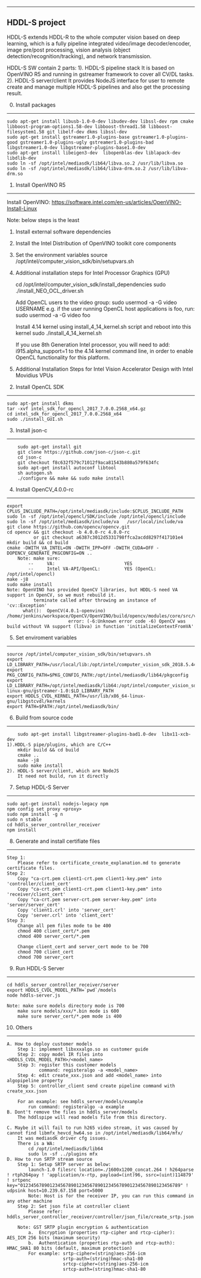 --------------
HDDL-S project
-------------

HDDL-S extends HDDL-R to the whole computer vision based on deep learning, which is a fully pipeline integrated video/image decoder/encoder, image pre/post processing, vision analysis (object detection/recognition/tracking), and network transmission.

HDDL-S SW contain 2 parts: 
1). HDDL-S pipeline stack
	It is based on OpenVINO R5 and running in gstreamer framework to cover all CV/DL tasks.
2). HDDL-S server/client
	It provides NodeJS interface for user to remote create and manage multiple HDDL-S pipelines and also get the processing result.


0. Install packages
-------------------
	sudo apt-get install libusb-1.0-0-dev libudev-dev libssl-dev rpm cmake libboost-program-options1.58-dev libboost-thread1.58 libboost-filesystem1.58 git libelf-dev dkms libssl-dev
	sudo apt-get install gstreamer1.0-plugins-base gstreamer1.0-plugins-good gstreamer1.0-plugins-ugly gstreamer1.0-plugins-bad libgstreamer1.0-dev libgstreamer-plugins-base1.0-dev
	sudo apt-get install libeigen3-dev  libopenblas-dev liblapack-dev libdlib-dev
	sudo ln -sf /opt/intel/mediasdk/lib64/libva.so.2 /usr/lib/libva.so
	sudo ln -sf /opt/intel/mediasdk/lib64/libva-drm.so.2 /usr/lib/libva-drm.so

1. Install OpenVINO R5
----------------------
Install OpenVINO: https://software.intel.com/en-us/articles/OpenVINO-Install-Linux

Note: below steps is the least
1) Install external software dependencies
2) Install the Intel Distribution of OpenVINO toolkit core components 
3) Set the environment variables
   source /opt/intel/computer_vision_sdk/bin/setupvars.sh
4) Additional installation steps for Intel Processor Graphics (GPU) 

	cd /opt/intel/computer_vision_sdk/install_dependencies
	sudo ./install_NEO_OCL_driver.sh

	Add OpenCL users to the video group: 
	sudo usermod -a -G video USERNAME
		e.g. if the user running OpenCL host applications is foo, run: sudo usermod -a -G video foo

	Install 4.14 kernel using install_4_14_kernel.sh script and reboot into this kernel
	sudo ./install_4_14_kernel.sh

	If you use 8th Generation Intel processor, you will need to add:
		i915.alpha_support=1
	to the 4.14 kernel command line, in order to enable OpenCL functionality for this platform.

5) Additional Installation Steps for Intel Vision Accelerator Design with Intel Movidius VPUs

2. Install OpenCL SDK
---------------------
	sudo apt-get install dkms
	tar -xvf intel_sdk_for_opencl_2017_7.0.0.2568_x64.gz
	cd intel_sdk_for_opencl_2017_7.0.0.2568_x64
	sudo ./install_GUI.sh

3. Install json-c
-----------------
        sudo apt-get install git
        git clone https://github.com/json-c/json-c.git
        cd json-c
        git checkout f8c632f579c71012f9aca81543b880a579f634fc
        sudo apt-get install autoconf libtool
        sh autogen.sh
        ./configure && make && sudo make install

4. Install OpenCV_4.0.0-rc
--------------------------
	export CPLUS_INCLUDE_PATH=/opt/intel/mediasdk/include:$CPLUS_INCLUDE_PATH
	sudo ln -sf /opt/intel/opencl/SDK/include /opt/intel/opencl/include
	sudo ln -sf /opt/intel/mediasdk/include/va   /usr/local/include/va
	git clone https://github.com/opencv/opencv.git
	cd opencv && git checkout -b 4.0.0-rc 4.0.0-rc
	          or git checkout a6387c3012d5331798ffca2acdd8297f417101e4
	mkdir build && cd build
	cmake -DWITH_VA_INTEL=ON -DWITH_IPP=OFF -DWITH_CUDA=OFF -DOPENCV_GENERATE_PKGCONFIG=ON ..
		Note: make sure:
			--     VA:                          YES
			--     Intel VA-API/OpenCL:         YES (OpenCL: /opt/intel/opencl)
	make -j8
	sudo make install
	Note: OpenVINO has provided OpenCV libraries, but HDDL-S need VA support in OpenCV, so we must rebuild it. 
	          terminate called after throwing an instance of 'cv::Exception'
		  what():  OpenCV(4.0.1-openvino) /home/jenkins/workspace/OpenCV/OpenVINO/build/opencv/modules/core/src/va_intel.cpp:51:
                           error: (-6:Unknown error code -6) OpenCV was build without VA support (libva) in function 'initializeContextFromVA'


5. Set enviroment variables
---------------------------
	source /opt/intel/computer_vision_sdk/bin/setupvars.sh
	export LD_LIBRARY_PATH=/usr/local/lib:/opt/intel/computer_vision_sdk_2018.5.445/deployment_tools/inference_engine/external/hddl/lib:$LD_LIBRARY_PATH
	export PKG_CONFIG_PATH=$PKG_CONFIG_PATH:/opt/intel/mediasdk/lib64/pkgconfig
	export LD_LIBRARY_PATH=/opt/intel/mediasdk/lib64:/opt/intel/computer_vision_sdk/inference_engine/lib/ubuntu_16.04/intel64:/opt/intel/computer_vision_sdk_2018.5.445/deployment_tools/inference_engine/external/omp/lib:/usr/lib/x86_64-linux-gnu/gstreamer-1.0:$LD_LIBRARY_PATH
	export HDDLS_CVDL_KERNEL_PATH=/usr/lib/x86_64-linux-gnu/libgstcvdl/kernels
	export PATH=$PATH:/opt/intel/mediasdk/bin/

6. Build from source code
-------------------------
        sudo apt-get install libgstreamer-plugins-bad1.0-dev  libx11-xcb-dev
	1).HDDL-S pipe/plugins, which are C/C++ 
		mkdir build && cd build
		cmake ..
		make -j8
		sudo make install
	2). HDDL-S server/client, which are NodeJS 
		It need not build, run it directly 

7. Setup HDDL-S Server
----------------------
	sudo apt-get install nodejs-legacy npm
	npm config set proxy <proxy>
	sudo npm install -g n
	sudo n stable
	cd hddls_server_controller_receiver
	npm install

8. Generate and install certifiate files
----------------------------------------
	Step 1: 
		Please refer to certificate_create_explanation.md to generate certificate files.
	Step 2: 
		Copy "ca-crt.pem client1-crt.pem client1-key.pem" into 'controller/client_cert'
		Copy "ca-crt.pem client1-crt.pem client1-key.pem" into 'receiver/client_cert'
		Copy "ca-crt.pem server-crt.pem server-key.pem" into 'server/server_cert'
		Copy 'client1.crl' into 'server_cert'
		Copy 'server.crl' into 'client_cert'
	Step 3:
		Change all pem files mode to be 400
		chmod 400 client_cert/*.pem
		chmod 400 server_cert/*.pem
		
		Change client_cert and server_cert mode to be 700
		chmod 700 client_cert
		chmod 700 server_cert

9. Run HDDL-S Server
---------------------
	cd hddls_server_controller_receiver/server
	export HDDLS_CVDL_MODEL_PATH=`pwd`/models
	node hddls-server.js

	Note: make sure models directory mode is 700
		make sure models/xxx/*.bin mode is 600
		make sure server_cert/*.pem mode is 400


10. Others
----------
	A. How to deploy customer models
		Step 1: implement libxxxalgo.so as customer guide
		Step 2: copy model IR files into <HDDLS_CVDL_MODEL_PATH>/<model_name>
		Step 3: register this customer models
				command: registeralgo -a <model_name>
		Step 4: edit create_xxx.json and add <model_name> into algopipeline property
		Step 5: controller_client send create pipeline command with create_xxx.json

		For an example: see hddls_server/models/example
			run command: registeralgo -a example
	B. Dont't remove the files in hddls_server/models
		The hddlspipe will read models file from this directory.

	C. Maybe it will fail to run h265 video stream, it was caused by cannot find libmfx_hevcd_hw64.so in /opt/intel/mediasdk/lib64/mfx/
		It was mediasdk driver cfg issues.
		There is a WA:
			cd /opt/intel/mediasdk/lib64
			sudo ln -sf ../plugins mfx
	D. How to run SRTP stream source
		Step 1: Setup SRTP server as below:
			launch-1.0 filesrc location=./1600x1200_concat.264 ! h264parse ! rtph264pay ! 'application/x-rtp, payload=(int)96, ssrc=(uint)114879' ! srtpenc key="012345678901234567890123456789012345678901234567890123456789" ! udpsink host=10.239.67.158 port=5000
			Note: Host is for the receiver IP, you can run this command in any other machine
		Step 2: Set json file at controller client
			Please refer: hddls_server_controller_receiver/controller/json_file/create_srtp.json

        Note: GST SRTP plugin encryption & authentication
			a.	Encryption (properties rtp-cipher and rtcp-cipher): AES_ICM 256 bits (maximum security)
			b.	Authentication (properties rtp-auth and rtcp-auth): HMAC_SHA1 80 bits (default, maximum protection)
            For example: srtp-cipher=(string)aes-256-icm
			             srtp-auth=(string)hmac-sha1-80
						 srtcp-cipher=(string)aes-256-icm
						 srtcp-auth=(string)hmac-sha1-80

